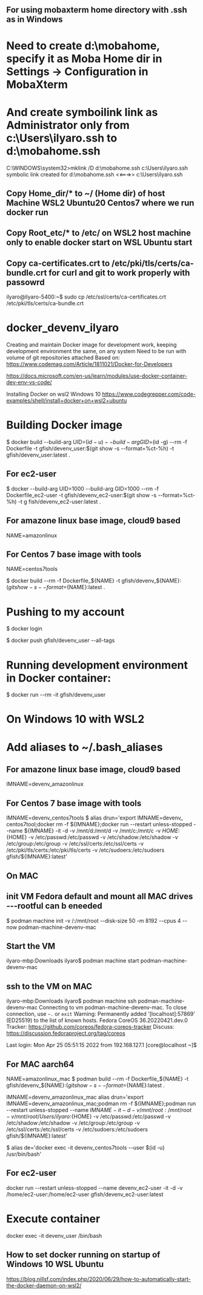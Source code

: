 ## For using mobaxterm home directory with .ssh as in Windows
# Need to create d:\mobahome, specify it as Moba Home dir in Settings -> Configuration in MobaXterm
# And create symboilink link as Administrator only from c:\Users\ilyaro\.ssh to d:\mobahome\.ssh
C:\WINDOWS\system32>mklink /D d:\mobahome\.ssh c:\Users\ilyaro\.ssh
symbolic link created for d:\mobahome\.ssh <<===>> c:\Users\ilyaro\.ssh

## Copy Home_dir/* to ~/ (Home dir) of host Machine WSL2 Ubuntu20 Centos7 where we run docker run
 
## Copy Root_etc/* to /etc/ on WSL2 host machine only to enable docker start on WSL Ubuntu start 

## Copy ca-certificates.crt to /etc/pki/tls/certs/ca-bundle.crt for curl and git to work properly with passowrd 
ilyaro@ilyaro-5400:~$ sudo cp /etc/ssl/certs/ca-certificates.crt /etc/pki/tls/certs/ca-bundle.crt

# docker_devenv_ilyaro
Creating and maintain Docker image for development work, keeping development environment the same, on any system Need to be run with volume of git repositories attached 
Based on:
https://www.codemag.com/Article/1811021/Docker-for-Developers

https://docs.microsoft.com/en-us/learn/modules/use-docker-container-dev-env-vs-code/

Installing Docker on wsl2 Windows 10
https://www.codegrepper.com/code-examples/shell/install+docker+on+wsl2+ubuntu

# Building Docker image
$ docker build --build-arg UID=$(id -u) --build-arg GID=$(id -g) --rm -f Dockerfile -t gfish/devenv_user:$(git show -s --format=%ct-%h) -t gfish/devenv_user:latest . 

## For ec2-user 
$ docker --build-arg UID=1000 --build-arg GID=1000 --rm -f Dockerfile_ec2-user -t gfish/devenv_ec2-user:$(git show -s --format=%ct-%h) -t g
fish/devenv_ec2-user:latest .

## For amazone linux base image, cloud9 based
NAME=amazonlinux

## For Centos 7 base image with tools 
NAME=centos7tools

$ docker build --rm -f Dockerfile_${NAME} -t gfish/devenv_${NAME}:$(git show -s --format=%ct-%h) -t gfish/devenv_${NAME}:latest .


# Pushing to my account
$ docker login

$ docker push gfish/devenv_user --all-tags

# Running development environment in Docker container:
$ docker run --rm -it gfish/devenv_user

# On Windows 10 with WSL2
# Add aliases to ~/.bash_aliases
## For amazone linux base image, cloud9 based
IMNAME=devenv_amazonlinux
## For Centos 7 base image with tools
IMNAME=devenv_centos7tools
$ alias drun='export IMNAME=devenv_ centos7tool;docker rm -f ${IMNAME};docker run --restart unless-stopped --name ${IMNAME} -it -d -v /mnt/d:/mnt/d -v /mnt/c:/mnt/c -v ${HOME}:${HOME} -v /etc/passwd:/etc/passwd -v /etc/shadow:/etc/shadow -v /etc/group:/etc/group -v /etc/ssl/certs:/etc/ssl/certs -v /etc/pki/tls/certs:/etc/pki/tls/certs -v /etc/sudoers:/etc/sudoers gfish/${IMNAME}:latest'

## On MAC 
## init VM Fedora default and mount all MAC drives ---rootful can b eneeded
$ podman machine init -v /:/mnt/root --disk-size 50 -m 8192 --cpus 4 --now podman-machine-devenv-mac

## Start the VM
ilyaro-mbp:Downloads ilyaro$ podman machine start podman-machine-devenv-mac

## ssh to the VM on MAC
ilyaro-mbp:Downloads ilyaro$ podman machine ssh podman-machine-devenv-mac
Connecting to vm podman-machine-devenv-mac. To close connection, use `~.` or `exit`
Warning: Permanently added '[localhost]:57869' (ED25519) to the list of known hosts.
Fedora CoreOS 36.20220421.dev.0
Tracker: https://github.com/coreos/fedora-coreos-tracker
Discuss: https://discussion.fedoraproject.org/tag/coreos

Last login: Mon Apr 25 05:51:15 2022 from 192.168.127.1
[core@localhost ~]$

## For MAC aarch64
NAME=amazonlinux_mac
$ podman build --rm -f Dockerfile_${NAME} -t gfish/devenv_${NAME}:$(git show -s --format=%ct-%h) -t gfish/devenv_${NAME}:latest .

IMNAME=devenv_amazonlinux_mac
alias drun='export IMNAME=devenv_amazonlinux_mac;podman rm -f ${IMNAME};podman run --restart unless-stopped --name ${IMNAME} -it -d -v /mnt/root:/mnt/root -v /mnt/root/Users/ilyaro:${HOME} -v /etc/passwd:/etc/passwd -v /etc/shadow:/etc/shadow -v /etc/group:/etc/group -v /etc/ssl/certs:/etc/ssl/certs -v /etc/sudoers:/etc/sudoers gfish/${IMNAME}:latest'

$ alias de='docker exec -it devenv_centos7tools --user $(id -u) /usr/bin/bash'

## For ec2-user
docker run --restart unless-stopped --name devenv_ec2-user -it -d -v /home/ec2-user:/home/ec2-user gfish/devenv_ec2-user:latest

# Execute container
docker exec -it devenv_user /bin/bash

## How to set docker running on startup of Windows 10 WSL Ubuntu
https://blog.nillsf.com/index.php/2020/06/29/how-to-automatically-start-the-docker-daemon-on-wsl2/
